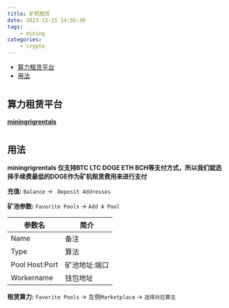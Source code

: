 ```yaml
---
title: 矿机租赁
date: 2023-12-15 14:56:38
tags:
    - mining
categories:
    - crypto
---
```


* [算力租赁平台](#rental)
* [用法](#usage)

# <h2 id="rental">算力租赁平台</h2>

__[miningrigrentals](https://www.miningrigrentals.com?ref=2713851)__


# <h2 id="usage">用法</h2>

__miningrigrentals 仅支持BTC LTC DOGE ETH BCH等支付方式，所以我们就选择手续费最低的DOGE作为矿机租赁费用来进行支付__

__充值:__ `Balance` -> ` Deposit Addresses`

__矿池参数:__ `Favorite Pools` -> `Add A Pool`

|  参数名  | 简介 |
|  ----  | ----  |
|  Name  |  备注  |
|  Type  |  算法  |
|Pool Host:Port  |  矿池地址:端口  |
|Workername| 钱包地址 |

__租赁算力:__ `Favorite Pools` -> 左侧`Marketplace` -> `选择对应算法`

